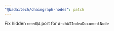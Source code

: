 ```yaml
---
"@badaitech/chaingraph-nodes": patch
---
```


Fix hidden `needQA` port for `ArchAIIndexDocumentNode`
